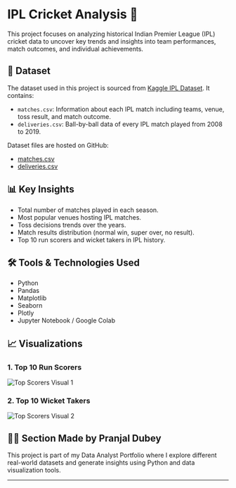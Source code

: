 # IPL Cricket Analysis 🏏

This project focuses on analyzing historical Indian Premier League (IPL) cricket data to uncover key trends and insights into team performances, match outcomes, and individual achievements.

## 📁 Dataset

The dataset used in this project is sourced from [Kaggle IPL Dataset](https://www.kaggle.com/datasets). It contains:

- `matches.csv`: Information about each IPL match including teams, venue, toss result, and match outcome.
- `deliveries.csv`: Ball-by-ball data of every IPL match played from 2008 to 2019.

Dataset files are hosted on GitHub:
- [matches.csv](https://raw.githubusercontent.com/Pranjal-dubey49/IPL-Cricket-Analysis/refs/heads/main/matches.csv)
- [deliveries.csv](https://raw.githubusercontent.com/Pranjal-dubey49/IPL-Cricket-Analysis/refs/heads/main/deliveries.csv)

## 📊 Key Insights

- Total number of matches played in each season.
- Most popular venues hosting IPL matches.
- Toss decisions trends over the years.
- Match results distribution (normal win, super over, no result).
- Top 10 run scorers and wicket takers in IPL history.

## 🛠️ Tools & Technologies Used

- Python  
- Pandas  
- Matplotlib  
- Seaborn  
- Plotly  
- Jupyter Notebook / Google Colab  

## 📈 Visualizations

### 1. Top 10 Run Scorers
![Top Scorers Visual 1](iplTopScorersVisual1)

### 2. Top 10 Wicket Takers
![Top Scorers Visual 2](iplTopScorersVisual2)

## 👨‍💻 Section Made by Pranjal Dubey

This project is part of my Data Analyst Portfolio where I explore different real-world datasets and generate insights using Python and data visualization tools.

---
